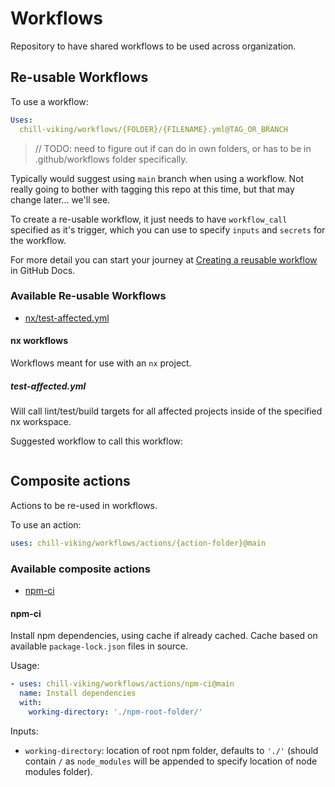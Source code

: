# Workflows

Repository to have shared workflows to be used across organization.

## Re-usable Workflows

To use a workflow:

```yaml
Uses:
  chill-viking/workflows/{FOLDER}/{FILENAME}.yml@TAG_OR_BRANCH
```

> // TODO: need to figure out if can do in own folders, or has to be in .github/workflows folder specifically.

Typically would suggest using `main` branch when using a workflow. Not really going to bother with tagging this repo at this time, but that may change later... we'll see.

To create a re-usable workflow, it just needs to have `workflow_call` specified as it's trigger, which you can use to specify `inputs` and `secrets` for the workflow.

For more detail you can start your journey at [Creating a reusable workflow](https://docs.github.com/en/actions/using-workflows/reusing-workflows#creating-a-reusable-workflow) in GitHub Docs.

### Available Re-usable Workflows

- [nx/test-affected.yml](#test-affectedyml)

#### nx workflows

Workflows meant for use with an `nx` project.

##### test-affected.yml

Will call lint/test/build targets for all affected projects inside of the specified nx workspace.

Suggested workflow to call this workflow:

```yml

```

## Composite actions

Actions to be re-used in workflows.

To use an action:

```yml
uses: chill-viking/workflows/actions/{action-folder}@main
```

### Available composite actions

- [npm-ci](#npm-ci)

#### npm-ci

Install npm dependencies, using cache if already cached. Cache based on available `package-lock.json` files in source.

Usage:

```yml
- uses: chill-viking/workflows/actions/npm-ci@main
  name: Install dependencies
  with:
    working-directory: './npm-root-folder/'
```

Inputs:

- `working-directory`: location of root npm folder, defaults to `'./'` (should contain `/` as `node_modules` will be appended to specify location of node modules folder).
